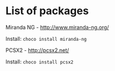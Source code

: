 # List of packages
Miranda NG - http://www.miranda-ng.org/

Install: ```choco install miranda-ng```

PCSX2 - http://pcsx2.net/

Install: ```choco install pcsx2```

